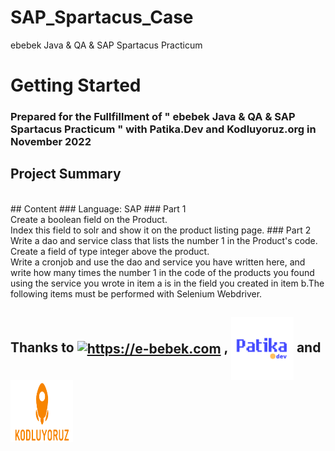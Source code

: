 # SAP_Spartacus_Case
ebebek  Java &amp; QA &amp; SAP Spartacus Practicum


# Getting Started

### Prepared for the Fullfillment of " ebebek Java & QA & SAP Spartacus Practicum " with Patika.Dev and Kodluyoruz.org in November 2022





## Project Summary
<br>
## Content 
### Language: SAP 
### Part 1 
<br>Create a boolean field on the Product.
<br>  Index this field to solr and show it on the product listing page.
### Part 2
<br>Write a dao and service class that lists the number 1 in the Product's code.
<br>Create a field of type integer above the product.
<br>Write a cronjob and use the dao and service you have written here, and write how many times the number 1 in the code of the products you found using the service you wrote in item a is in the field you created in item b.The following items must be performed with Selenium Webdriver.
<br>




## Thanks to   <a href="https://e-bebek.com" target="blank"><img align="center" src="https://user-images.githubusercontent.com/103220953/203633014-5f4cd869-ecc9-43ee-98d8-f93f6100e07a.svg" alt="https://e-bebek.com" height="100" width="100" /></a> , <a href="https://app.patika.dev" target="blank"><img align="center" src="https://raw.githubusercontent.com/ayhan-unlu/ayhan-unlu/main/patikaLogoSVG.svg" alt="https://app.patika.dev/" height="100" width="100" /></a> and <a href="https://kodluyoruz.org/tr/kodluyoruz/" target="blank"><img align="center" src="https://raw.githubusercontent.com/ayhan-unlu/ayhan-unlu/main/KodluyoruzLogoSVG.svg" alt="https://kodluyoruz.org/tr/kodluyoruz/" height="100" width="100" /></a> 
